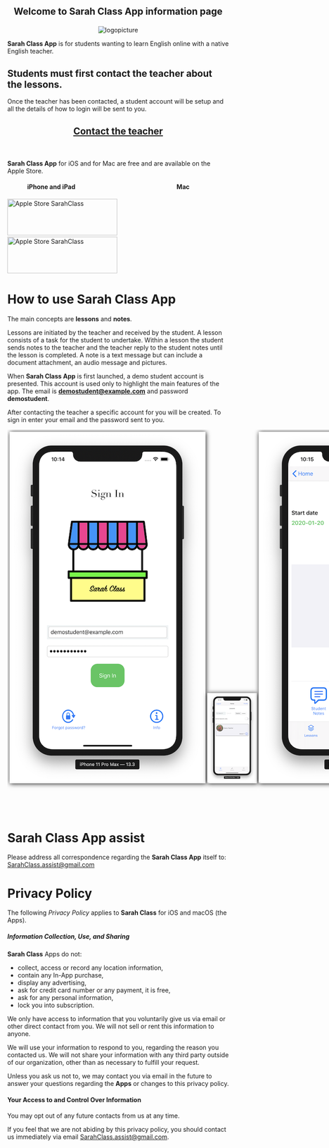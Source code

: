 <h2 id="welcome">
<p align="center"> 
Welcome to <strong>Sarah Class App</strong> information page
</p>
</h2>

<p align="center"><img src="/SarahLessons/images/stall.png" alt="logopicture"/></p>

**Sarah Class App** is for students wanting to learn English online with a native English teacher.


## Students must first contact the teacher about the lessons.

Once the teacher has been contacted, a student account will be setup and all the details of how to login will be sent to you.

<h2 id="contact">
<p align="center"> 
<a href="mailto:noone@gmail.com?subject=New student"><u>Contact the teacher</u></a>
</p>
</h2>

 <br>


**Sarah Class App** for iOS and for Mac are free and are available on the Apple Store.

#### &emsp;&emsp;&emsp; iPhone and iPad &emsp;&emsp;&emsp;&emsp;&emsp;&emsp;&emsp;&emsp;&emsp;&emsp;&emsp;&emsp;&emsp;&emsp;&emsp;&emsp; Mac
<a href="https://itunes.apple.com/us/app/"><img src="/SarahLessons/images/app-store.jpg" title="Apple Store SarahClass" width="250" height="83" /></a> &emsp;&emsp;&emsp;&emsp;&emsp;&emsp;&emsp; <a href="https://itunes.apple.com/jp/app/"><img src="/SarahLessons/images/app-store.jpg" title="Apple Store SarahClass" width="250" height="83" /></a>
 

# How to use Sarah Class App

The main concepts are **lessons** and **notes**. 

Lessons are initiated by the teacher and received by the student. A lesson consists 
of a task for the student to undertake. Within a lesson the student sends notes to the teacher 
and the teacher reply to the student notes until the lesson is completed. 
A note is a text message but can include a document attachment, an audio message and pictures.

When **Sarah Class App** is first launched, a demo student account is presented. 
This account is used only to highlight the main features of the app. 
The email is **demostudent@example.com** and password **demostudent**.

After contacting the teacher a specific account for you will be created. 
To sign in enter your email and the password sent to you.



<div style="width: 900px; height: 900px; overflow: visible; overflow-x: scroll; white-space: nowrap; padding: 5px; display: inline-block; float: left;" >   
        <div style="display: inline-block; box-shadow: 1px 1px 10px; cursor: pointer;">
            <img src="images/web/z1.png">
        </div>
        <div style="display: inline-block; box-shadow: 1px 1px 10px; cursor: pointer;">
            <img src="images/web/z2.png">
        </div>
        <div style="display: inline-block; box-shadow: 1px 1px 10px; cursor: pointer;">
            <img src="images/web/z3.png">
        </div>
        <div style="display: inline-block; box-shadow: 1px 1px 10px; cursor: pointer;">
            <img src="images/web/z4.png">
        </div>
                <div style="display: inline-block; box-shadow: 1px 1px 10px; cursor: pointer;">
                    <img src="images/web/z5.png">
                </div>
                        <div style="display: inline-block; box-shadow: 1px 1px 10px; cursor: pointer;">
                            <img src="images/web/z6.png">
                        </div>
</div>



# Sarah Class App assist

Please address all correspondence regarding the **Sarah Class App** itself to: <SarahClass.assist@gmail.com>

# Privacy Policy
 
The following *Privacy Policy* applies to **Sarah Class** for iOS and macOS (the Apps).
 
##### Information Collection, Use, and Sharing
 
**Sarah Class** Apps do not:
 
 * collect, access or record any location information,
 * contain any In-App purchase,
 * display any advertising,
 * ask for credit card number or any payment, it is free, 
 * ask for any personal information,
 * lock you into subscription.
   
 We only have access to information that you voluntarily give us via email 
 or other direct contact from you. We will not sell or rent this information to anyone.
 
 We will use your information to respond to you, regarding the reason you contacted us. 
 We will not share your information with any third party outside of our organization, 
 other than as necessary to fulfill your request.
 
 Unless you ask us not to, we may contact you via email in the future to answer your 
 questions regarding the **Apps** or changes to this privacy policy.
 
#### Your Access to and Control Over Information 
 
You may opt out of any future contacts from us at any time. 
 
If you feel that we are not abiding by this privacy policy, you should contact us 
immediately via email <SarahClass.assist@gmail.com>.
 
